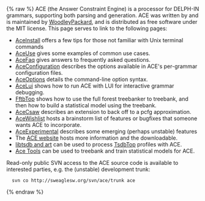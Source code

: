 {% raw %}
ACE (the Answer Constraint Engine) is a processor for DELPH-IN grammars,
supporting both parsing and generation. ACE was written by and is
maintained by [WoodleyPackard](/WoodleyPackard), and is distributed as
free software under the MIT license. This page serves to link to the
following pages:

- [AceInstall](https://delph-in.github.io/docs/tools/AceInstall) offers a few tips for those not familiar
with Unix terminal commands
- [AceUse](https://delph-in.github.io/docs/tools/AceUse) gives some examples of common use cases.
- [AceFaq](https://delph-in.github.io/docs/tools/AceFaq) gives answers to frequently asked questions.
- [AceConfiguration](https://delph-in.github.io/docs/tools/AceConfiguration) describes the options available
in ACE's per-grammar configuration files.
- [AceOptions](https://delph-in.github.io/docs/tools/AceOptions) details the command-line option syntax.
- [AceLui](https://delph-in.github.io/docs/tools/AceLui) shows how to run ACE with LUI for interactive
grammar debugging.
- [FftbTop](https://delph-in.github.io/docs/tools/FftbTop) shows how to use the full forest treebanker
to treebank, and then how to build a statistical model using the
treebank.
- [AceCsaw](https://delph-in.github.io/docs/tools/AceCsaw) describes an extension to back off to a pcfg
approximation.
- [AceWishlist](https://delph-in.github.io/docs/tools/AceWishlist) hosts a brainstorm list of features or
bugfixes that someone wants ACE to incorporate.
- [AceExperimental](https://delph-in.github.io/docs/tools/AceExperimental) describes some emerging (perhaps
unstable) features
- The [ACE website](http://sweaglesw.org/linguistics/ace/) hosts more
information and the downloadable.
- [libtsdb and art](http://sweaglesw.org/linguistics/libtsdb/) can be
used to process [TsdbTop](https://delph-in.github.io/docs/tools/TsdbTop) profiles with ACE.
- [Ace Tools](http://sweaglesw.org/linguistics/acetools/) can be
used to treebank and train statistical models for ACE.

Read-only public SVN access to the ACE source code is available to
interested parties, e.g. the (unstable) development trunk:

      svn co http://sweaglesw.org/svn/ace/trunk ace
<update date omitted for speed>{% endraw %}